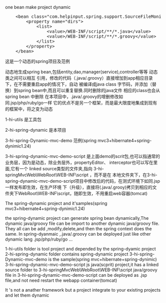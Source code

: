 ﻿ one bean make project dynamic
 <pre>
    &lt;bean class="com.helpinput.spring.support.SourceFileMonitorListener"&gt;
        &lt;property name="dirs"&gt;
            &lt;list&gt;
                &lt;value&gt;/WEB-INF/script/**/*.java&lt;/value&gt;
                &lt;value&gt;/WEB-INF/script/**/*.groovy&lt;/value&gt;
            &lt;/list&gt;
        &lt;/property&gt;
    &lt;/bean&gt;
</pre>    
 

这是一个动态的spring项目及范例

动态地生成spring bean,包括entity,dao,manager(service),controller等等 动态类之间可以相互
引用，修改的代码（.java/.groovy）直接增加到app相应目录下，在不需要重启app的情况下，自动
被编译成java class 字节码，并添加（替换）到spring bean中,而且可以重复替换.同时删除的java文件
相应的class也会从spring bean 中删除
在本项目中，.java/.groovy的增删修改如同.jsp/php/ruby/go一样
它的优点不是另一个框架，而是最大限度地集成到现有的框架中，将之变为动态

1-hi-utils 是工具包

2-hi-spring-dynamic 是本项目

3-hi-spring-Dynamic-mvc-demo 范例(spring mvc3+hibernate4+spring-dynimic1.24)

3-hi-spring-dynamic-mvc-demo-script 是上面demo的scrit包,也可以指通常的业务层，因为是动态，除业务层外，propertyEditor、
interceptor也可以写在里面,它有一个 linked source类型的文件夹,指向 3-hi-springMvcWeb\WebRoot\WEB-INF\script ，而不是在
本地文件夹下，在3-hi-spring-dynamic-mvc-demo-script项目中修改后的代码，在测式环境下如同.jsp一样发布即生效，在生产环境
下（升级），直接将(.java/.grooy)拷贝到相应的文件夹下WebRoot\WEB-INF\script，随即生效，不用重启web容器(tomcat)

The spring-dynamic project and it'samples(spring mvc3+hibernate4+spring-dynimic1.24)
 
the spring-dynamic project can generate spring bean dynamically,The dynamic java/groovy file can be 
import to another dynamic java/groovy file. They all can be add ,modify,delete,and then the spring context does
the same.
In spring-dyanmaic ,.java/.groovy can be deployed just like other dynamic lang .jsp/php/ruby/go ...

1-hi-utils folder is tool project and depended by the spring-dyamic project
2-hi-spring-dynamic folder contains spring-dynamic project
3-hi-spring-Dynamic-mvc-demo is the sample(spring mvc+hibernate+spring-dynimic)
3-hi-spring-dynamic-mvc-demo-script js java(scprit) project,it has a linked source folder to 3-hi-springMvcWeb\WebRoot\WEB-INF\script
java/groovy file in 3-hi-spring-dynamic-mvc-demo-script can be deployed as .jsp file,and not need restart the webapp container(tomcat) 

It 's not a anather framework but a project integrate to your existing projects and let them dynamic
